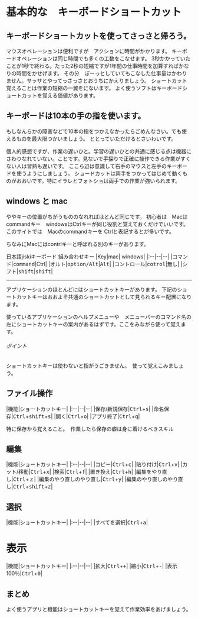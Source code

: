 # 基本的な　キーボードショートカット


## キーボードショートカットを使ってさっさと帰ろう。

マウスオペレーションは便利ですが　アクションに時間がかかります。
キーボードオペレーションは同じ時間でも多くの工数をこなせます。
3秒かかっていたことが1秒で終わる。たった2秒の短縮ですが1年間の仕事時間を加算すればかなりの時間をかせげます。
その分　ぼーっとしていてもこなした仕事量はかわりません。サッサとやってっさっさとおうちにかえりましょう。
ショートカット覚えることは作業の短縮の一翼をにないます。
よく使うソフトはキーボードショートカットを覚える価値があります。


## キーボードは10本の手の指を使います。
もしなんらかの障害などで10本の指をつかえなかったらごめんなさい。でも使えるものを最大限つかいましょう。
ととっていただけるとさいわいです。

個人的感想ですが、作業の遅いひと。学習の遅いひとの共通に感じる点は機器にさわりなれていない。ことです。見ないで手探りで正確に操作できる作業がすくない人は習熟も遅いです。
ここら辺は意識して右手のマウスと左手のキーボードを使うようにしましょう。
ショードカットは両手をつかってはじめて動くものがおおいです。特にイラレとフォトショは両手での作業が強いられます。



## windows と mac

ややキーの位置がちがうもののなれればほとんど同じです。
初心者は　Macはcommandキー　windowsはCtrlキーが同じ役割と覚えておくだけでいいです。
このサイトでは　Macのcommandキーを Ctrlと表記するとが多いです。

ちなみにMacにはcontrlキーと呼ばれる別のキーがあります。

日本語jiskiキーボード 組み合わせキー
|Key|mac| windows|
|:--|--|--|
|コマンド|<kbd>command</kbd>|Ctrl</kbd>|
|オルト|<kbd>option/Alt</kbd>|<kbd>Alt</kbd>|
|コントロール|<kbd>cotrol</kbd>|無し|
|シフト|<kbd>shift</kbd>|<kbd>shift</kbd>|


----

アプリケーションのほとんどにはショートカットキーがあります。
下記のショートカットキーはおおよそ共通のショートカットとして見られるキー配置になります。

使っているアプリケーションのヘルプメニューや　メニューバーのコマンド名の左にショートカットキーの案内があるはずです。ここをみながら使って覚えます。

###### ポイント
ショートカットキーは使わないと指がうごきません。　使って覚えこみましょう。

## ファイル操作

|機能|ショートカットキー|
|:--|--|--|
|保存/新規保存|<kbd>Ctrl</kbd>+<kbd>s</kbd>|
|命名保存|<kbd>Ctrl</kbd>+<kbd>shift</kbd>+<kbd>s</kbd>|
|開く|<kbd>Ctrl</kbd>+<kbd>o</kbd>|
|アプリ終了|<kbd>Ctrl</kbd>+<kbd>q</kbd>|

特に保存から覚えること。　作業したら保存の癖は身に着けるべきスキル


## 編集

|機能|ショートカットキー|
|:--|--|--|
|コピー|<kbd>Ctrl</kbd>+<kbd>c</kbd>|
|貼り付け|<kbd>Ctrl</kbd>+<kbd>v</kbd>|
|カット/移動|<kbd>Ctrl</kbd>+<kbd>x</kbd>|
|検索|<kbd>Ctrl</kbd>+<kbd>f</kbd>|
|置き換え|<kbd>Ctrl</kbd>+<kbd>h</kbd>|
|編集をやり直し|<kbd>Ctrl</kbd>+<kbd>ｚ</kbd>|
|編集のやり直しのやり直し|<kbd>Ctrl</kbd>+<kbd>y</kbd>|
|編集のやり直しのやり直し|<kbd>Ctrl</kbd>+<kbd>shift</kbd>+<kbd>z</kbd>|

## 選択
|機能|ショートカットキー|
|:--|--|--|
|すべてを選択|<kbd>Ctrl</kbd>+<kbd>a</kbd>|

# 表示
|機能|ショートカットキー|
|:--|--|--|
|拡大|<kbd>Ctrl</kbd>+<kbd>+</kbd>|
|縮小|<kbd>Ctrl</kbd>+<kbd>-</kbd>|
|表示100％|<kbd>Ctrl</kbd>+<kbd>0</kbd>|


## まとめ

よく使うアプリと機能はショートカットキーを覚えて作業効率をあげましょう。